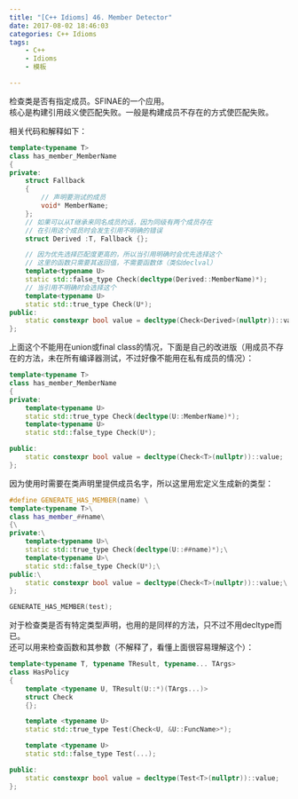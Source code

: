```yaml
---
title: "[C++ Idioms] 46. Member Detector"
date: 2017-08-02 18:46:03
categories: C++ Idioms
tags:
    - C++
    - Idioms
    - 模板

---
```

检查类是否有指定成员。<!--more-->SFINAE的一个应用。  
核心是构建引用歧义使匹配失败。一般是构建成员不存在的方式使匹配失败。  

相关代码和解释如下：
```cpp
template<typename T>
class has_member_MemberName
{
private:
	struct Fallback
	{
		// 声明要测试的成员
		void* MemberName;
	};
	// 如果可以从T继承来同名成员的话，因为同级有两个成员存在
	// 在引用这个成员时会发生引用不明确的错误	
	struct Derived :T, Fallback {};

	// 因为优先选择匹配度更高的，所以当引用明确时会优先选择这个
	// 这里的函数只需要其返回值，不需要函数体（类似declval）
	template<typename U>
	static std::false_type Check(decltype(Derived::MemberName)*);
	// 当引用不明确时会选择这个
	template<typename U>
	static std::true_type Check(U*);
public:
	static constexpr bool value = decltype(Check<Derived>(nullptr))::value;
};

```

上面这个不能用在union或final class的情况，下面是自己的改进版（用成员不存在的方法，未在所有编译器测试，不过好像不能用在私有成员的情况）：
```cpp
template<typename T>
class has_member_MemberName
{
private:
	template<typename U>
	static std::true_type Check(decltype(U::MemberName)*);
	template<typename U>
	static std::false_type Check(U*);

public:
	static constexpr bool value = decltype(Check<T>(nullptr))::value;
};
```

因为使用时需要在类声明里提供成员名字，所以这里用宏定义生成新的类型：
```cpp
#define GENERATE_HAS_MEMBER(name) \
template<typename T>\
class has_member_##name\
{\
private:\
	template<typename U>\
	static std::true_type Check(decltype(U::##name)*);\
	template<typename U>\
	static std::false_type Check(U*);\
public:\
	static constexpr bool value = decltype(Check<T>(nullptr))::value;\
};

GENERATE_HAS_MEMBER(test);
```
对于检查类是否有特定类型声明，也用的是同样的方法，只不过不用decltype而已。  
还可以用来检查函数和其参数（不解释了，看懂上面很容易理解这个）：
```cpp
template<typename T, typename TResult, typename... TArgs>
class HasPolicy
{
	template <typename U, TResult(U::*)(TArgs...)>
	struct Check
	{};

	template <typename U>
	static std::true_type Test(Check<U, &U::FuncName>*);

	template <typename U>
	static std::false_type Test(...);

public:
	static constexpr bool value = decltype(Test<T>(nullptr))::value;
};
```
